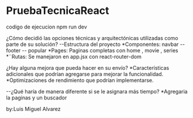 # PruebaTecnicaReact
codigo de ejecucion
npm run dev

¿Cómo decidió las opciones técnicas y arquitectónicas utilizadas como parte de su
solución?
--Estructura del proyecto
*Componentes: navbar -- footer -- popular
*Pages: Paginas completas con home , movie , series
*¨Rutas: Se manejaron en app.jsx con react-router-dom

¿Hay alguna mejora que pueda hacer en su envío?
*Características adicionales que podrían agregarse para mejorar la funcionalidad.
*Optimizaciones de rendimiento que podrían implementarse.


--¿Qué haría de manera diferente si se le asignara más tiempo?
*Agregaria la paginas y un buscador 

by:Luis Miguel Alvarez
